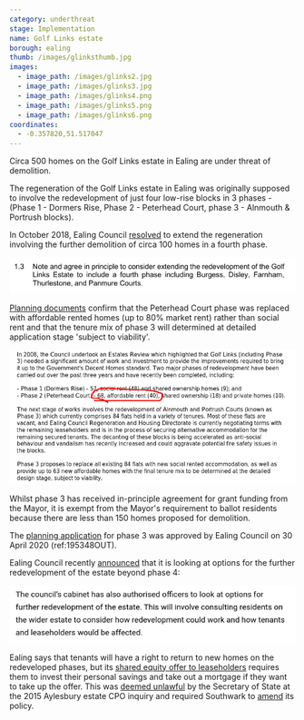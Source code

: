 ```yaml
---
category: underthreat
stage: Implementation 
name: Golf Links estate 
borough: ealing
thumb: /images/glinksthumb.jpg
images:
  - image_path: /images/glinks2.jpg
  - image_path: /images/glinks3.jpg
  - image_path: /images/glinks4.png
  - image_path: /images/glinks5.png
  - image_path: /images/glinks6.png
coordinates: 
  - -0.357820,51.517047
---
```

Circa 500 homes on the Golf Links estate in Ealing are under threat of demolition.

The regeneration of the Golf Links estate in Ealing was originally supposed to involve the redevelopment of just four low-rise blocks in 3 phases - (Phase 1 - Dormers Rise, Phase 2 - Peterhead Court, phase 3 - Alnmouth & Portrush blocks). 

In October 2018, Ealing Council [resolved](https://ealing.cmis.uk.com/ealing/Document.ashx?czJKcaeAi5tUFL1DTL2UE4zNRBcoShgo=T29KJkkv6%2B%2FEOf%2F4pv0XwtQAUSiI7enW%2FlmOaGncZVyUQOQgHSXqXw%3D%3D&rUzwRPf%2BZ3zd4E7Ikn8Lyw%3D%3D=pwRE6AGJFLDNlh225F5QMaQWCtPHwdhUfCZ%2FLUQzgA2uL5jNRG4jdQ%3D%3D&mCTIbCubSFfXsDGW9IXnlg%3D%3D=hFflUdN3100%3D&kCx1AnS9%2FpWZQ40DXFvdEw%3D%3D=hFflUdN3100%3D&uJovDxwdjMPoYv%2BAJvYtyA%3D%3D=ctNJFf55vVA%3D&FgPlIEJYlotS%2BYGoBi5olA%3D%3D=NHdURQburHA%3D&d9Qjj0ag1Pd993jsyOJqFvmyB7X0CSQK=ctNJFf55vVA%3D&WGewmoAfeNR9xqBux0r1Q8Za60lavYmz=ctNJFf55vVA%3D&WGewmoAfeNQ16B2MHuCpMRKZMwaG1PaO=ctNJFf55vVA%3D) to extend the regeneration involving the further demolition of circa 100 homes in a fourth phase. 

<img src="/images/glcabinet.png" class="img-fluid rounded img-thumbnail">

[Planning documents](https://pam.ealing.gov.uk/online-applications/files/1A94F26AEA7C2972AE82D84340938FCF/pdf/195348OUT-195348OUT_OFFICER_REPORT.PDF-3329656.pdf) confirm that the Peterhead Court phase was replaced with affordable rented homes (up to 80% market rent) rather than social rent and that the tenure mix of phase 3 will determined at detailed application stage 'subject to viability'.

<img src="/images/glinksplanning.png" class="img-fluid rounded img-thumbnail">

Whilst phase 3 has received in-principle agreement for grant funding from the Mayor, it is exempt from the Mayor's requirement to ballot residents because there are less than 150 homes proposed for demolition. 

The [planning application](https://pam.ealing.gov.uk/online-applications/applicationDetails.do?previousCaseType=Property&keyVal=Q2PTX9JMFLT00&previousCaseNumber=NOJRHB00DT01J&previousCaseUprn=000012015925&activeTab=summary&previousKeyVal=NOJRHB00DT01K) for phase 3 was approved by Ealing Council on 30 April 2020 (ref:195348OUT).

Ealing Council recently [announced](https://www.ealing.gov.uk/info/201104/housing_regeneration/372/golf_links_estate/2) that it is looking at options for the further redevelopment of the estate beyond phase 4:

<img src="/images/glinks.png" class="img-fluid rounded img-thumbnail">

Ealing says that tenants will have a right to return to new homes on the redeveloped phases, but its [shared equity offer to leaseholders](https://ealing.cmis.uk.com/ealing/Document.ashx?czJKcaeAi5tUFL1DTL2UE4zNRBcoShgo=orv9zlc1hcwmefvl%2FzC77iPz0uNaQowGhPWmce8m8fB%2FMzqMI5BQBA%3D%3D&rUzwRPf%2BZ3zd4E7Ikn8Lyw%3D%3D=pwRE6AGJFLDNlh225F5QMaQWCtPHwdhUfCZ%2FLUQzgA2uL5jNRG4jdQ%3D%3D&mCTIbCubSFfXsDGW9IXnlg%3D%3D=hFflUdN3100%3D&kCx1AnS9%2FpWZQ40DXFvdEw%3D%3D=hFflUdN3100%3D&uJovDxwdjMPoYv%2BAJvYtyA%3D%3D=ctNJFf55vVA%3D&FgPlIEJYlotS%2BYGoBi5olA%3D%3D=NHdURQburHA%3D&d9Qjj0ag1Pd993jsyOJqFvmyB7X0CSQK=ctNJFf55vVA%3D&WGewmoAfeNR9xqBux0r1Q8Za60lavYmz=ctNJFf55vVA%3D&WGewmoAfeNQ16B2MHuCpMRKZMwaG1PaO=ctNJFf55vVA%3D) requires them to invest their personal savings and take out a mortgage if they want to take up the offer. This was [deemed unlawful](https://www.theguardian.com/society/2016/sep/16/government-blocks-controversial-plan-to-force-out-housing-estate-residents) by the Secretary of State at the 2015 Aylesbury estate CPO inquiry and required Southwark to [amend](http://moderngov.southwarksites.com/documents/s74901/Report%20Amending%20the%20shared%20equity%20rehousing%20policy%20for%20qualifying%20homeowners%20affected%20by%20regenerati.pdf) its policy.

